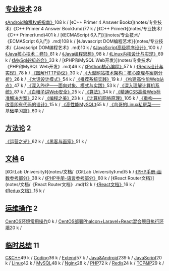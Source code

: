 ## [专业技术](#header-4) 28 
<span id="zhuanyejishu"></span>
[《Android编程权威指南》](notes/专业技术/《Android编程权威指南》.md)<span class="size">108 k </span><span class="split"> / </span>[《C++ Primer 4 Answer Book》](notes/专业技术/《C++ Primer 4 Answer Book》.md)<span class="size">77 k </span><span class="split"> / </span>[《C++ Primer》](notes/专业技术/《C++ Primer》.md)<span class="size">401 k </span><span class="split"> / </span>[《ECMAScript 6入门》](notes/专业技术/《ECMAScript 6入门》.md)<span class="size">108 k </span><span class="split"> / </span>[《Javascript DOM编程艺术》](notes/专业技术/《Javascript DOM编程艺术》.md)<span class="size">10 k </span><span class="split"> / </span>[《JavaScript高级程序设计》](notes/专业技术/《JavaScript高级程序设计》.md)<span class="size">100 k </span><span class="split"> / </span>[《Java核心技术：卷1》](notes/专业技术/《Java核心技术：卷1》.md)<span class="size">81 k </span><span class="split"> / </span>[《Java编程思想》](notes/专业技术/《Java编程思想》.md)<span class="size">98 k </span><span class="split"> / </span>[《Linux内核设计与实现》](notes/专业技术/《Linux内核设计与实现》.md)<span class="size">69 k </span><span class="split"> / </span>[《MySql必知必会》](notes/专业技术/《MySql必知必会》.md)<span class="size">33 k </span><span class="split"> / </span>[《PHP和MySQL Web开发》](notes/专业技术/《PHP和MySQL Web开发》.md)<span class="size">46 k </span><span class="split"> / </span>[《Python核心编程》](notes/专业技术/《Python核心编程》.md)<span class="size">57 k </span><span class="split"> / </span>[《Redis设计与实现》](notes/专业技术/《Redis设计与实现》.md)<span class="size">78 k </span><span class="split"> / </span>[《图解HTTP协议》](notes/专业技术/《图解HTTP协议》.md)<span class="size">30 k </span><span class="split"> / </span>[《大型网站技术架构：核心原理与案例分析》](notes/专业技术/《大型网站技术架构：核心原理与案例分析》.md)<span class="size">26 k </span><span class="split"> / </span>[《大话设计模式》](notes/专业技术/《大话设计模式》.md)<span class="size">54 k </span><span class="split"> / </span>[《推荐系统实践》](notes/专业技术/《推荐系统实践》.md)<span class="size">19 k </span><span class="split"> / </span>[《构建高性能Web站点》](notes/专业技术/《构建高性能Web站点》.md)<span class="size">47 k </span><span class="split"> / </span>[《深入PHP——面向对象、模式与实践》](notes/专业技术/《深入PHP——面向对象、模式与实践》.md)<span class="size">53 k </span><span class="split"> / </span>[《深入理解计算机系统》](notes/专业技术/《深入理解计算机系统》.md)<span class="size">87 k </span><span class="split"> / </span>[《白帽子讲Web安全》](notes/专业技术/《白帽子讲Web安全》.md)<span class="size">25 k </span><span class="split"> / </span>[《算法》](notes/专业技术/《算法》.md)<span class="size">34 k </span><span class="split"> / </span>[《精通CSS高级Web标准解决方案》](notes/专业技术/《精通CSS高级Web标准解决方案》.md)<span class="size">22 k </span><span class="split"> / </span>[《编程之美》](notes/专业技术/《编程之美》.md)<span class="size">23 k </span><span class="split"> / </span>[《计算机网络原理》](notes/专业技术/《计算机网络原理》.md)<span class="size">105 k </span><span class="split"> / </span>[《重构——改善即有代码的设计》](notes/专业技术/《重构——改善即有代码的设计》.md)<span class="size">15 k </span><span class="split"> / </span>[《高性能MySQL》](notes/专业技术/《高性能MySQL》.md)<span class="size">55 k </span><span class="split"> / </span>[《鸟哥的Linux私房菜——基础学习篇》](notes/专业技术/《鸟哥的Linux私房菜——基础学习篇》.md)<span class="size">60 k </span><span class="split"> / </span>

## [方法论](#header-4) 2 
<span id="fangfalun"></span>
[《运营之光》](notes/方法论/《运营之光》.md)<span class="size">62 k </span><span class="split"> / </span>[《黑客与画家》](notes/方法论/《黑客与画家》.md)<span class="size">51 k </span><span class="split"> / </span>

## [文档](#header-4) 6 
<span id="wendang"></span>
[《GitLab University》](notes/文档/《GitLab University》.md)<span class="size">5 k </span><span class="split"> / </span>[《PHP手册-函数参考部分》](notes/文档/《PHP手册-函数参考部分》.md)<span class="size">38 k </span><span class="split"> / </span>[《PHP手册-语言参考部分》](notes/文档/《PHP手册-语言参考部分》.md)<span class="size">60 k </span><span class="split"> / </span>[《React Router文档》](notes/文档/《React Router文档》.md)<span class="size">12 k </span><span class="split"> / </span>[《React文档》](notes/文档/《React文档》.md)<span class="size">16 k </span><span class="split"> / </span>[《Redux文档》](notes/文档/《Redux文档》.md)<span class="size">15 k </span><span class="split"> / </span>

## [运维操作](#header-4) 2 
<span id="yunweicaozuo"></span>
[CentOS环境常用操作](notes/运维操作/CentOS环境常用操作.md)<span class="size">0 k </span><span class="split"> / </span>[CentOS部署Phalcon+Laravel+React混合项目执行环境](notes/运维操作/CentOS部署Phalcon+Laravel+React混合项目执行环境.md)<span class="size">20 k </span><span class="split"> / </span>

## [临时总结](#header-4) 11 
<span id="linshizongjie"></span>
[C&C++](notes/临时总结/C&C++.md)<span class="size">49 k </span><span class="split"> / </span>[Coding](notes/临时总结/Coding.md)<span class="size">36 k </span><span class="split"> / </span>[Extend](notes/临时总结/Extend.md)<span class="size">57 k </span><span class="split"> / </span>[Java&Android](notes/临时总结/Java&Android.md)<span class="size">239 k </span><span class="split"> / </span>[JavaScript](notes/临时总结/JavaScript.md)<span class="size">20 k </span><span class="split"> / </span>[Linux](notes/临时总结/Linux.md)<span class="size">42 k </span><span class="split"> / </span>[MySQL](notes/临时总结/MySQL.md)<span class="size">48 k </span><span class="split"> / </span>[Nginx](notes/临时总结/Nginx.md)<span class="size">28 k </span><span class="split"> / </span>[PHP](notes/临时总结/PHP.md)<span class="size">72 k </span><span class="split"> / </span>[Redis](notes/临时总结/Redis.md)<span class="size">24 k </span><span class="split"> / </span>[TCP&IP](notes/临时总结/TCP&IP.md)<span class="size">29 k </span><span class="split"> / </span>


